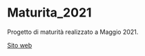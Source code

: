 # Maturita_2021
Progetto di maturità realizzato a Maggio 2021.

[Sito web]([Database](http://alphablock.altervista.org/)http://alphablock.altervista.org/)
